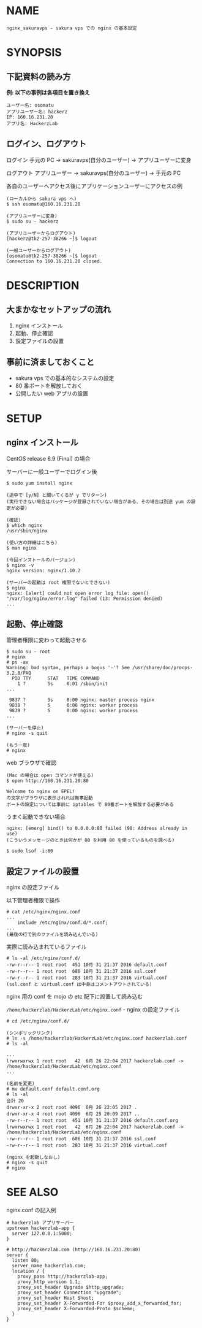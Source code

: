 # NAME

```
nginx_sakuravps - sakura vps での nginx の基本設定
```

# SYNOPSIS

## 下記資料の読み方

__例: 以下の事例は各項目を置き換え__

```
ユーザー名: osomatu
アプリユーザー名: hackerz
IP: 160.16.231.20
アプリ名: HackerzLab
```

## ログイン、ログアウト

ログイン
手元の PC -> sakuravps(自分のユーザー) -> アプリユーザーに変身

ログアウト
アプリユーザー -> sakuravps(自分のユーザー) -> 手元の PC

各自のユーザーへアクセス後にアプリケーションユーザーにアクセスの例

```
(ローカルから sakura vps へ)
$ ssh osomatu@160.16.231.20

(アプリユーザーに変身)
$ sudo su - hackerz

(アプリユーザーからログアウト)
[hackerz@tk2-257-38266 ~]$ logout

(一般ユーザーからログアウト)
[osomatu@tk2-257-38266 ~]$ logout
Connection to 160.16.231.20 closed.
```

# DESCRIPTION

## 大まかなセットアップの流れ

1. nginx インストール
1. 起動、停止確認
1. 設定ファイルの設置

## 事前に済ましておくこと

- sakura vps での基本的なシステムの設定
- 80 番ポートを解放しておく
- 公開したい web アプリの設置

# SETUP

## nginx インストール

CentOS release 6.9 (Final) の場合

サーバーに一般ユーザーでログイン後

```
$ sudo yum install nginx

(途中で [y/N] と聞いてくるが y でリターン)
(実行できない場合はパッケージが登録されていない場合がある、その場合は別途 yum の設定が必要)

(確認)
$ which nginx
/usr/sbin/nginx

(使い方の詳細はこちら)
$ man nginx

(今回インストールのバージョン)
$ nginx -v
nginx version: nginx/1.10.2

(サーバーの起動は root 権限でないとできない)
$ nginx
nginx: [alert] could not open error log file: open() "/var/log/nginx/error.log" failed (13: Permission denied)
...
```

## 起動、停止確認

管理者権限に変わって起動させる

```
$ sudo su - root
# nginx
# ps -ax
Warning: bad syntax, perhaps a bogus '-'? See /usr/share/doc/procps-3.2.8/FAQ
  PID TTY      STAT   TIME COMMAND
    1 ?        Ss     0:01 /sbin/init
...

 9837 ?        Ss     0:00 nginx: master process nginx
 9838 ?        S      0:00 nginx: worker process
 9839 ?        S      0:00 nginx: worker process
...

(サーバーを停止)
# nginx -s quit

(もう一度)
# nginx
```

web ブラウザで確認

```
(Mac の場合は open コマンドが使える)
$ open http://160.16.231.20:80

Welcome to nginx on EPEL!
の文字がブラウザに表示されれば無事起動
ポートの設定については事前に iptables で 80番ポートを解放する必要がある
```

うまく起動できない場合

```
nginx: [emerg] bind() to 0.0.0.0:80 failed (98: Address already in use)
(こういうメッセージのときは何かが 80 を利用 80 を使っているものを調べる)

$ sudo lsof -i:80
```

## 設定ファイルの設置

nginx の設定ファイル

以下管理者権限で操作

```
# cat /etc/nginx/nginx.conf
...
    include /etc/nginx/conf.d/*.conf;
...
(最後の行で別のファイルを読み込んでいる)
```

実際に読み込まれているファイル

```
# ls -al /etc/nginx/conf.d/
-rw-r--r-- 1 root root  451 10月 31 21:37 2016 default.conf
-rw-r--r-- 1 root root  686 10月 31 21:37 2016 ssl.conf
-rw-r--r-- 1 root root  283 10月 31 21:37 2016 virtual.conf
(ssl.conf と virtual.conf は中身はコメントアウトされている)
```

nginx 用の conf を mojo の etc 配下に設置して読み込む

`/home/hackerzlab/HackerzLab/etc/nginx.conf` - nginx の設定ファイル

```
# cd /etc/nginx/conf.d/

(シンボリックリンク)
# ln -s /home/hackerzlab/HackerzLab/etc/nginx.conf hackerzlab.conf
# ls -al

...
lrwxrwxrwx 1 root root   42  6月 26 22:04 2017 hackerzlab.conf -> /home/hackerzlab/HackerzLab/etc/nginx.conf
...

(名前を変更)
# mv default.conf default.conf.org
# ls -al
合計 20
drwxr-xr-x 2 root root 4096  6月 26 22:05 2017 .
drwxr-xr-x 4 root root 4096  6月 25 20:09 2017 ..
-rw-r--r-- 1 root root  451 10月 31 21:37 2016 default.conf.org
lrwxrwxrwx 1 root root   42  6月 26 22:04 2017 hackerzlab.conf -> /home/hackerzlab/HackerzLab/etc/nginx.conf
-rw-r--r-- 1 root root  686 10月 31 21:37 2016 ssl.conf
-rw-r--r-- 1 root root  283 10月 31 21:37 2016 virtual.conf

(nginx を起動しなおし)
# nginx -s quit
# nginx
```

# SEE ALSO

nginx.conf の記入例

```nginx
# hackerzlab アプリサーバー
upstream hackerzlab-app {
  server 127.0.0.1:5000;
}

# http://hackerzlab.com (http://160.16.231.20:80)
server {
  listen 80;
  server_name hackerzlab.com;
  location / {
    proxy_pass http://hackerzlab-app;
    proxy_http_version 1.1;
    proxy_set_header Upgrade $http_upgrade;
    proxy_set_header Connection "upgrade";
    proxy_set_header Host $host;
    proxy_set_header X-Forwarded-For $proxy_add_x_forwarded_for;
    proxy_set_header X-Forwarded-Proto $scheme;
  }
}
```
